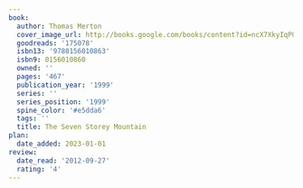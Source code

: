 ```yaml
---
book:
  author: Thomas Merton
  cover_image_url: http://books.google.com/books/content?id=ncX7XkyIqP0C&printsec=frontcover&img=1&zoom=1&edge=curl&source=gbs_api
  goodreads: '175078'
  isbn13: '9780156010863'
  isbn9: 0156010860
  owned: ''
  pages: '467'
  publication_year: '1999'
  series: ''
  series_position: '1999'
  spine_color: '#e5dda6'
  tags: ''
  title: The Seven Storey Mountain
plan:
  date_added: 2023-01-01
review:
  date_read: '2012-09-27'
  rating: '4'
---
```

